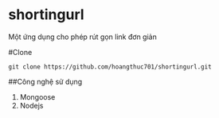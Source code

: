 # shortingurl

Một ứng dụng cho phép rút gọn link đơn giản

#Clone 
```
git clone https://github.com/hoangthuc701/shortingurl.git
```

##Công nghệ sử dụng
1. Mongoose
2. Nodejs

